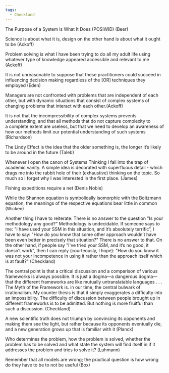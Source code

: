 ```yaml
---
tags:
  - Checkland
---
```


The Purpose of a System is What It Does (POSIWID) (Beer)

Science is about what it is, design on the other hand is about what it ought to be (Ackoff)

Problem solving is what I have been trying to do all my adult life using whatever type of knowledge appeared accessible and relevant to me (Ackoff)

It is not unreasonable to suppose that these practitioners could succeed in influencing decision making regardless of the [OR] techniques they employed (Eden)

Managers are not confronted with problems that are independent of each other, but with dynamic situations that consist of complex systems of changing problems that interact with each other.(Ackoff)

 It is not that the incompressibility of complex systems prevents understanding, and that all methods that do not capture complexity to a complete extent are useless, but that we need to develop an awareness of how our methods limit our potential understanding of such systems (Richardson)

The Lindy Effect is the idea that the older something is, the longer it’s likely to be around in the future (Taleb)

Whenever I open the canon of Systems Thinking I fall into the trap of academic vanity. A simple idea is decorated with superfluous detail - which drags me into the rabbit hole of their (exhaustive) thinking on the topic. So much so I forget why I was interested in the first place. (James)

Fishing expeditions require a net (Denis Noble) 

While the Shannon equation is symbolically isomorphic with the Boltzmann equation, the meanings of the respective equations bear little in common (Wicken)

Another thing I have to reiterate: There is no answer to the question "Is your methodology any good?" Methodology is undecidable. If someone says to me: "I have used your SSM in this situation, and it’s absolutely terrific”, I have to say: "How do you know that some other approach wouldn’t have been even better in precisely that situation?" There is no answer to that. On the other hand, if people say "I've tried your SSM, and it’s no good, it doesn’t work", then I can reply (courteously, I hope): "How do you know it was not your incompetence in using it rather than the approach itself which is at fault?" (Checkland)

The central point is that a critical discussion and a comparison of various frameworks is always possible. It is just a dogma—a dangerous dogma—that the different frameworks are like mutually untranslatable languages . . . The Myth of the Framework is. in our time, the central bulwark of irrationalism. My counter thesis is that it simply exaggerates a difficulty into an impossibility. The difficulty of discussion between people brought up in different frameworks is to be admitted. But nothing is more fruitful than such a discussion. (Checkland)

A new scientific truth does not triumph by convincing its opponents and making them see the light, but rather because its opponents eventually die, and a new generation grows up that is familiar with it (Planck)

Who determines the problem, how the problem is solved, whether the problem has to be solved and what state the system will find itself in if it addresses the problem and tries to solve it? (Luhmann)

Remember that all models are wrong; the practical question is how wrong do they have to be to not be useful (Box)

